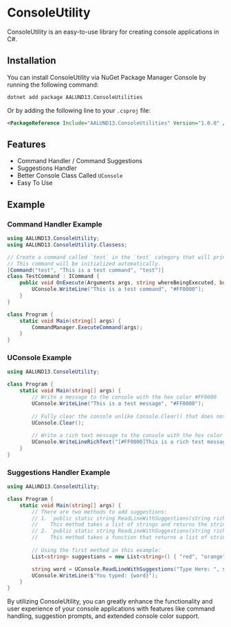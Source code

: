 # ConsoleUtility

ConsoleUtility is an easy-to-use library for creating console applications in C#.

## Installation

You can install ConsoleUtility via NuGet Package Manager Console by running the following command:

```bash
dotnet add package AALUND13.ConsoleUtilities
```

Or by adding the following line to your `.csproj` file:

```xml
<PackageReference Include="AALUND13.ConsoleUtilities" Version="1.0.0" />
```

## Features

- Command Handler / Command Suggestions
- Suggestions Handler
- Better Console Class Called `UConsole`
- Easy To Use

## Example

### Command Handler Example
```csharp
using AALUND13.ConsoleUtility;
using AALUND13.ConsoleUtility.Classess;

// Create a command called `test` in the `test` category that will print "This is a test command" in hex color `#FF0000`. 
// This command will be initialized automatically.
[Command("test", "This is a test command", "test")]
class TestCommand : ICommand {
    public void OnExecute(Arguments args, string whereBeingExecuted, bool executeDirectly) {
        UConsole.WriteLine("This is a test command", "#FF0000");
    }
}

class Program {
    static void Main(string[] args) {
        CommandManager.ExecuteCommand(args);
    }
}
```

### UConsole Example

```csharp
using AALUND13.ConsoleUtility;

class Program {
    static void Main(string[] args) {
        // Write a message to the console with the hex color #FF0000
        UConsole.WriteLine("This is a test message", "#FF0000");
        
        // Fully clear the console unlike Console.Clear() that does not remove the text above the console
        UConsole.Clear();
        
        // Write a rich text message to the console with the hex color #FF0000
        UConsole.WriteLineRichText("[#FF0000]This is a rich test message with hex color #FF0000");
    }
}
```

### Suggestions Handler Example

```csharp
using AALUND13.ConsoleUtility;

class Program {
    static void Main(string[] args) {
        // There are two methods to add suggestions:
        // 1. `public static string ReadLineWithSuggestions(string richTextValue, List<string> suggestions, bool ignoreCase = true)`
        //    This method takes a list of strings and returns the string that the user typed.
        // 2. `public static string ReadLineWithSuggestions(string richTextValue, Func<string, List<string>> handler)`
        //    This method takes a function that returns a list of strings and returns the string that the user typed.
        
        // Using the first method in this example:
        List<string> suggestions = new List<string>() { "red", "orange", "yellow", "green", "blue", "indigo", "violet" };

        string word = UConsole.ReadLineWithSuggestions("Type Here: ", suggestions);
        UConsole.WriteLine($"You typed: {word}");
    }
}
```

By utilizing ConsoleUtility, you can greatly enhance the functionality and user experience of your console applications with features like command handling, suggestion prompts, and extended console color support.